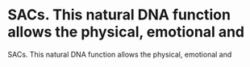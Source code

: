 # SACs. This natural DNA function allows the physical, emotional and

SACs. This natural DNA function allows the physical, emotional and